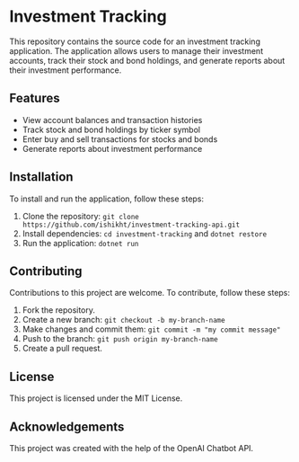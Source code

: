 # Investment Tracking

This repository contains the source code for an investment tracking application. The application allows users to manage their investment accounts, track their stock and bond holdings, and generate reports about their investment performance.

## Features

- View account balances and transaction histories
- Track stock and bond holdings by ticker symbol
- Enter buy and sell transactions for stocks and bonds
- Generate reports about investment performance

## Installation

To install and run the application, follow these steps:

1. Clone the repository: `git clone https://github.com/ishikht/investment-tracking-api.git`
2. Install dependencies: `cd investment-tracking` and `dotnet restore`
3. Run the application: `dotnet run`

## Contributing

Contributions to this project are welcome. To contribute, follow these steps:

1. Fork the repository.
2. Create a new branch: `git checkout -b my-branch-name`
3. Make changes and commit them: `git commit -m "my commit message"`
4. Push to the branch: `git push origin my-branch-name`
5. Create a pull request.

## License

This project is licensed under the MIT License.

## Acknowledgements

This project was created with the help of the OpenAI Chatbot API.
